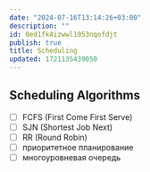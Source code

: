 ```yaml
---
date: "2024-07-16T13:14:26+03:00"
description: ""
id: 0ed1fk4izwwl1053nqofdjt
publish: true
title: Scheduling
updated: 1721135439050
---
```



## Scheduling Algorithms

- [ ] FCFS (First Come First Serve)
- [ ] SJN (Shortest Job Next)
- [ ] RR (Round Robin)
- [ ] приоритетное планирование
- [ ] многоуровневая очередь
